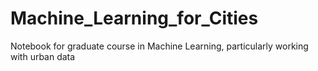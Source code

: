 # Machine_Learning_for_Cities
Notebook for graduate course in Machine Learning, particularly working with urban data
